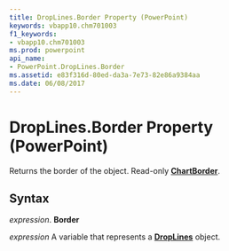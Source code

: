 ```yaml
---
title: DropLines.Border Property (PowerPoint)
keywords: vbapp10.chm701003
f1_keywords:
- vbapp10.chm701003
ms.prod: powerpoint
api_name:
- PowerPoint.DropLines.Border
ms.assetid: e83f316d-80ed-da3a-7e73-82e86a9384aa
ms.date: 06/08/2017
---
```



# DropLines.Border Property (PowerPoint)

Returns the border of the object. Read-only  **[ChartBorder](PowerPoint.ChartBorder.md)**.


## Syntax

 _expression_. **Border**

 _expression_ A variable that represents a **[DropLines](PowerPoint.DropLines.md)** object.


